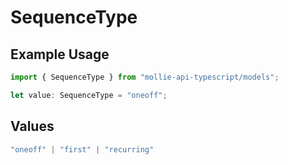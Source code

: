 # SequenceType

## Example Usage

```typescript
import { SequenceType } from "mollie-api-typescript/models";

let value: SequenceType = "oneoff";
```

## Values

```typescript
"oneoff" | "first" | "recurring"
```